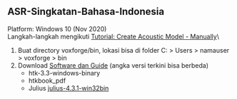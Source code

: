 ## ASR-Singkatan-Bahasa-Indonesia
Platform: Windows 10 (Nov 2020)\
Langkah-langkah mengikuti [Tutorial: Create Acoustic Model - Manually](http://www.voxforge.org/home/dev/acousticmodels/windows/create/htkjulius/tutorial)\
1. Buat directory voxforge/bin, lokasi bisa di folder C: > Users > namauser > voxforge > bin
2. Download [Software dan Guide](http://www.voxforge.org/home/dev/acousticmodels/windows/create/htkjulius/tutorial/download) (angka versi terkini bisa berbeda)
   - htk-3.3-windows-binary
   - htkbook_pdf
   - Julius [julius-4.3.1-win32bin](http://julius.osdn.jp/en_index.php#latest_version)
